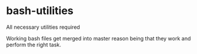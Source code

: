 # bash-utilities
All necessary utilities required 

Working bash files get merged into master reason being that they work and perform the right task.

